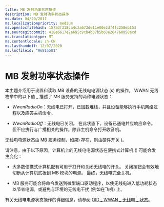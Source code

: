 ```yaml
---
title: MB 发射功率状态操作
description: MB 发射功率状态操作
ms.date: 04/20/2017
ms.localizationpriority: medium
ms.openlocfilehash: 157a3f318ca4c2a672de11e00e2df4fc258eb153
ms.sourcegitcommit: 418e6617e2a695c9cb4b37b5b60e264760858acd
ms.translationtype: MT
ms.contentlocale: zh-CN
ms.lasthandoff: 12/07/2020
ms.locfileid: "96816581"
---
```

# <a name="mb-radio-power-state-operations"></a>MB 发射功率状态操作


本主题介绍用于设置和读取 MB 设备的无线电电源状态 (s) 的操作。 WWAN 无线枚举中的以下值 \_ 描述了 MB 服务支持的两种电源状态：

-   *WwanRadioOn*：无线电已打开，已加载堆栈，并且设备能够执行手机网络过程以及应答主机命令。

-   *WwanRadioOff*：无线电已关闭。 在此状态下，设备已通电并应响应命令。 但不应执行与广播相关的操作，除非主机命令打开收音机。

无线电电源状态由 MB 服务控制，如果) 存在，则由硬件开关 (。

请注意，由于以下原因，计算机上的无线电电源状态在便携式计算机 () 可能会发生变化：

-   大多数便携式计算机配有可用于打开和关闭无线电的开关。 关闭按钮会有效地切断从计算机底板到 MB 模块的电源。 最终，无线电完全关机。

-   MB 服务可能会将命令发送到微型端口驱动程序，以使无线电进入低功耗状态以节省电源，或避免与环境的无线电干扰 (例如在飞机) 上。

有关无线电电源状态操作的详细信息，请参阅 [OID \_ WWAN \_ 无线电 \_ 状态](./oid-wwan-radio-state.md)。

 

